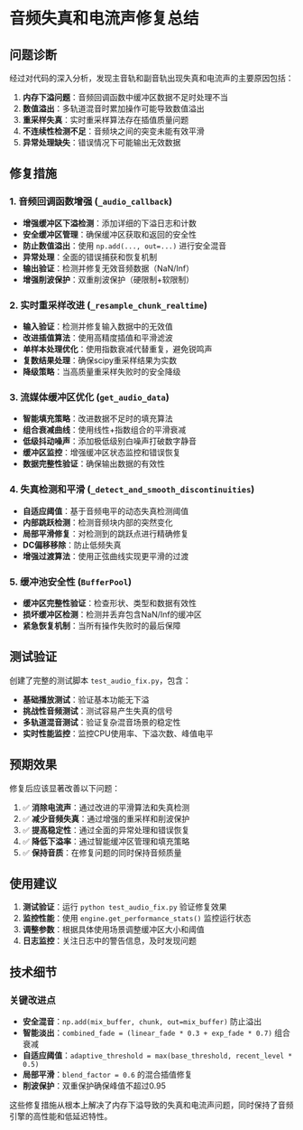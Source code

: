 # 音频失真和电流声修复总结

## 问题诊断

经过对代码的深入分析，发现主音轨和副音轨出现失真和电流声的主要原因包括：

1. **内存下溢问题**：音频回调函数中缓冲区数据不足时处理不当
2. **数值溢出**：多轨道混音时累加操作可能导致数值溢出
3. **重采样失真**：实时重采样算法存在插值质量问题
4. **不连续性检测不足**：音频块之间的突变未能有效平滑
5. **异常处理缺失**：错误情况下可能输出无效数据

## 修复措施

### 1. 音频回调函数增强 (`_audio_callback`)

- **增强缓冲区下溢检测**：添加详细的下溢日志和计数
- **安全缓冲区管理**：确保缓冲区获取和返回的安全性
- **防止数值溢出**：使用 `np.add(..., out=...)` 进行安全混音
- **异常处理**：全面的错误捕获和恢复机制
- **输出验证**：检测并修复无效音频数据（NaN/Inf）
- **增强削波保护**：双重削波保护（硬限制+软限制）

### 2. 实时重采样改进 (`_resample_chunk_realtime`)

- **输入验证**：检测并修复输入数据中的无效值
- **改进插值算法**：使用高精度插值和平滑滤波
- **单样本处理优化**：使用指数衰减代替重复，避免锐鸣声
- **复数结果处理**：确保scipy重采样结果为实数
- **降级策略**：当高质量重采样失败时的安全降级

### 3. 流媒体缓冲区优化 (`get_audio_data`)

- **智能填充策略**：改进数据不足时的填充算法
- **组合衰减曲线**：使用线性+指数组合的平滑衰减
- **低级抖动噪声**：添加极低级别白噪声打破数字静音
- **缓冲区监控**：增强缓冲区状态监控和错误恢复
- **数据完整性验证**：确保输出数据的有效性

### 4. 失真检测和平滑 (`_detect_and_smooth_discontinuities`)

- **自适应阈值**：基于音频电平的动态失真检测阈值
- **内部跳跃检测**：检测音频块内部的突然变化
- **局部平滑修复**：对检测到的跳跃点进行精确修复
- **DC偏移移除**：防止低频失真
- **增强过渡算法**：使用正弦曲线实现更平滑的过渡

### 5. 缓冲池安全性 (`BufferPool`)

- **缓冲区完整性验证**：检查形状、类型和数据有效性
- **损坏缓冲区检测**：检测并丢弃包含NaN/Inf的缓冲区
- **紧急恢复机制**：当所有操作失败时的最后保障

## 测试验证

创建了完整的测试脚本 `test_audio_fix.py`，包含：

- **基础播放测试**：验证基本功能无下溢
- **挑战性音频测试**：测试容易产生失真的信号
- **多轨道混音测试**：验证复杂混音场景的稳定性
- **实时性能监控**：监控CPU使用率、下溢次数、峰值电平

## 预期效果

修复后应该显著改善以下问题：

1. ✅ **消除电流声**：通过改进的平滑算法和失真检测
2. ✅ **减少音频失真**：通过增强的重采样和削波保护
3. ✅ **提高稳定性**：通过全面的异常处理和错误恢复
4. ✅ **降低下溢率**：通过智能缓冲区管理和填充策略
5. ✅ **保持音质**：在修复问题的同时保持音频质量

## 使用建议

1. **测试验证**：运行 `python test_audio_fix.py` 验证修复效果
2. **监控性能**：使用 `engine.get_performance_stats()` 监控运行状态
3. **调整参数**：根据具体使用场景调整缓冲区大小和阈值
4. **日志监控**：关注日志中的警告信息，及时发现问题

## 技术细节

### 关键改进点

- **安全混音**：`np.add(mix_buffer, chunk, out=mix_buffer)` 防止溢出
- **智能淡出**：`combined_fade = (linear_fade * 0.3 + exp_fade * 0.7)` 组合衰减
- **自适应阈值**：`adaptive_threshold = max(base_threshold, recent_level * 0.5)`
- **局部平滑**：`blend_factor = 0.6` 的混合插值修复
- **削波保护**：双重保护确保峰值不超过0.95

这些修复措施从根本上解决了内存下溢导致的失真和电流声问题，同时保持了音频引擎的高性能和低延迟特性。 